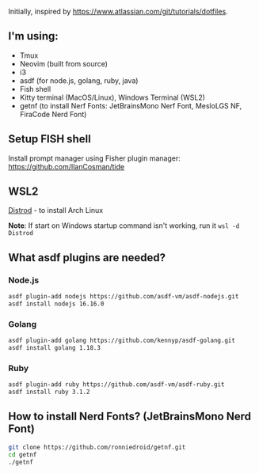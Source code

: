 Initially, inspired by https://www.atlassian.com/git/tutorials/dotfiles.

## I'm using:

- Tmux
- Neovim (built from source)
- i3
- asdf (for node.js, golang, ruby, java)
- Fish shell
- Kitty terminal (MacOS/Linux), Windows Terminal (WSL2)
- getnf (to install Nerf Fonts: JetBrainsMono Nerf Font, MesloLGS NF, FiraCode Nerd Font)

## Setup FISH shell

Install prompt manager using Fisher plugin manager: https://github.com/IlanCosman/tide

## WSL2

[Distrod](https://github.com/nullpo-head/wsl-distrod) - to install Arch Linux

**Note**: If start on Windows startup command isn't working, run it `wsl -d Distrod`

## What asdf plugins are needed?

### Node.js

```bash
asdf plugin-add nodejs https://github.com/asdf-vm/asdf-nodejs.git
asdf install nodejs 16.16.0
```

### Golang

```bash
asdf plugin-add golang https://github.com/kennyp/asdf-golang.git
asdf install golang 1.18.3
```

### Ruby

```bash
asdf plugin-add ruby https://github.com/asdf-vm/asdf-ruby.git
asdf install ruby 3.1.2
```

## How to install Nerd Fonts? (JetBrainsMono Nerd Font)

```bash
git clone https://github.com/ronniedroid/getnf.git
cd getnf
./getnf
```
